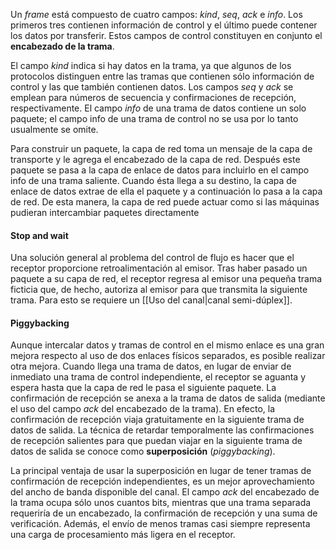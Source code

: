 Un *frame* está compuesto de cuatro campos: *kind*, *seq*, *ack* e *info*. Los primeros tres contienen información de control y el último puede contener los datos por transferir. Estos campos de control constituyen en conjunto el **encabezado de la trama**.

El campo *kind* indica si hay datos en la trama, ya que algunos de los protocolos distinguen entre las tramas que contienen sólo información de control y las que también contienen datos. Los campos *seq* y *ack* se emplean para números de secuencia y confirmaciones de recepción, respectivamente. El campo *info* de una trama de datos contiene un solo paquete; el campo info de una trama de control no se usa por lo tanto usualmente se omite.

Para construir un paquete, la capa de red toma un mensaje de la capa de transporte y le agrega el encabezado de la capa de red. Después este paquete se pasa a la capa de enlace de datos para incluirlo en el campo info de una trama saliente. Cuando ésta llega a su destino, la capa de enlace de datos extrae de ella el paquete y a continuación lo pasa a la capa de red. De esta manera, la capa de red puede actuar como si las máquinas pudieran intercambiar paquetes directamente

#### Stop and wait
Una solución general al problema del control de flujo es hacer que el receptor proporcione retroalimentación al emisor. Tras haber pasado un paquete a su capa de red, el receptor regresa al emisor una pequeña trama ficticia que, de hecho, autoriza al emisor para que transmita la siguiente trama. Para esto se requiere un [[Uso del canal|canal semi-dúplex]].

#### Piggybacking
Aunque intercalar datos y tramas de control en el mismo enlace es una gran mejora respecto al uso de dos enlaces físicos separados, es posible realizar otra mejora. Cuando llega una trama de datos, en lugar de enviar de inmediato una trama de control independiente, el receptor se aguanta y espera hasta que la capa de red le pasa el siguiente paquete. La confirmación de recepción se anexa a la trama de datos de salida (mediante el uso del campo *ack* del encabezado de la trama). En efecto, la confirmación de recepción viaja gratuitamente en la siguiente trama de datos de salida. La técnica de retardar temporalmente las confirmaciones de recepción salientes para que puedan viajar en la siguiente trama de datos de salida se conoce como **superposición** (*piggybacking*).

La principal ventaja de usar la superposición en lugar de tener tramas de confirmación de recepción independientes, es un mejor aprovechamiento del ancho de banda disponible del canal. El campo *ack* del encabezado de la trama ocupa sólo unos cuantos bits, mientras que una trama separada requeriría de un encabezado, la confirmación de recepción y una suma de verificación. Además, el envío de menos tramas casi siempre representa una carga de procesamiento más ligera en el receptor.